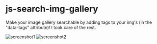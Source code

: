 # js-search-img-gallery

Make your image gallery searchable by adding tags to your img's (in the "data-tags" attribute)! I took care of the rest.

<img src="ss1.png" alt="screenshot1" />

<img src="ss2.png" alt="screenshot2" />
